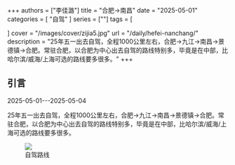 +++
authors = ["李佳潞"]
title = "合肥->南昌"
date = "2025-05-01"
categories = [
    "自驾"
]
series = [""]
tags = [
    
]
cover = "/images/cover/zijia5.jpg"
url = "/daily/hefei-nanchang/"
description = "25年五一出去自驾，全程1000公里左右，合肥->九江->南昌->景德镇->合肥。常驻合肥，以合肥为中心出去自驾的路线特别多，毕竟是在中部，比哈尔滨/威海/上海可选的路线要多很多。"
+++
<!DOCTYPE html>
<html lang="zh-CN">
<head>
    <meta charset="UTF-8">
    <meta name="viewport" content="width=device-width, initial-scale=1.0">
    <link rel="stylesheet" href="/assets/css/styles.css">
</head>
<body>
    <article>
        <section>
            <h2>引言</h2>
            <p>2025-05-01---2025-05-04</p>
            <p>         25年五一出去自驾，全程1000公里左右，合肥->九江->南昌->景德镇->合肥。常驻合肥，以合肥为中心出去自驾的路线特别多，毕竟是在中部，比哈尔滨/威海/上海可选的路线要多很多。</p>
            <div class="container">
                <div class="image">
                    <figure>
                        <a data-fancybox="gallery" href="https://cdn.heirenlop.com/daily-record/zijia5.jpg">
    <img src="https://cdn.heirenlop.com/daily-record/zijia5.jpg" loading="lazy">
</a>
                        <figcaption>自驾路线</figcaption>
                    </figure>
                </div>
            </div>
        </section>
    </article>
</body>
</html>